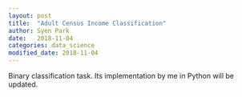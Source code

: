```yaml
---
layout: post
title:  "Adult Census Income Classification"
author: Syen Park
date:   2018-11-04
categories: data_science
modified_date: 2018-11-04
---
```


Binary classification task. Its implementation by me in Python will be updated.
